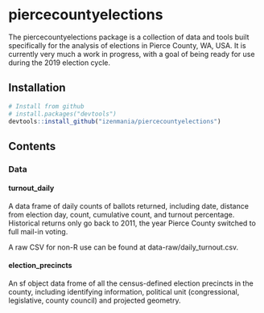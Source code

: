 # piercecountyelections

The piercecountyelections package is a collection of data and tools built specifically
for the analysis of elections in Pierce County, WA, USA. It is currently very much a work
in progress, with a goal of being ready for use during the 2019 election cycle.

## Installation

```r
# Install from github
# install.packages("devtools")
devtools::install_github("izenmania/piercecountyelections")
```

## Contents

### Data

#### turnout_daily

A data frame of daily counts of ballots returned, including date, distance from election
day, count, cumulative count, and turnout percentage. Historical returns only go back to
2011, the year Pierce County switched to full mail-in voting.

A raw CSV for non-R use can be found at data-raw/daily_turnout.csv.

#### election_precincts

An sf object data frome of all the census-defined election precincts in the county, including
identifying information, political unit (congressional, legislative, county council) and projected
geometry.
